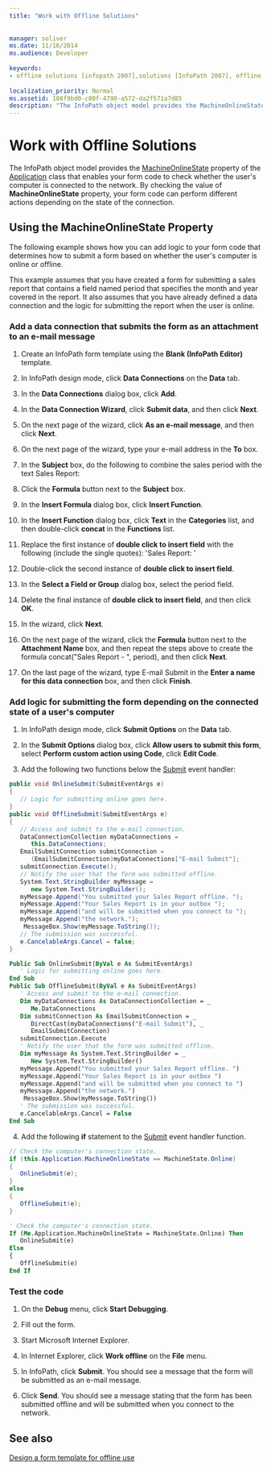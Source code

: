 ```yaml
---
title: "Work with Offline Solutions"
 
 
manager: soliver
ms.date: 11/16/2014
ms.audience: Developer
 
keywords:
- offline solutions [infopath 2007],solutions [InfoPath 2007], offline,InfoPath 2007, offline solutions
 
localization_priority: Normal
ms.assetid: 108f9bd0-c80f-4790-a572-da2f571a7d85
description: "The InfoPath object model provides the MachineOnlineState property of the Application class that enables your form code to check whether the user's computer is connected to the network. By checking the value of MachineOnlineState property, your form code can perform different actions depending on the state of the connection."
---
```


# Work with Offline Solutions

The InfoPath object model provides the [MachineOnlineState](https://msdn.microsoft.com/library/Microsoft.Office.InfoPath.Application.MachineOnlineState.aspx) property of the [Application](https://msdn.microsoft.com/library/Microsoft.Office.InfoPath.Application.aspx) class that enables your form code to check whether the user's computer is connected to the network. By checking the value of **MachineOnlineState** property, your form code can perform different actions depending on the state of the connection. 
  
## Using the MachineOnlineState Property

The following example shows how you can add logic to your form code that determines how to submit a form based on whether the user's computer is online or offline.
  
This example assumes that you have created a form for submitting a sales report that contains a field named period that specifies the month and year covered in the report. It also assumes that you have already defined a data connection and the logic for submitting the report when the user is online. 
  
### Add a data connection that submits the form as an attachment to an e-mail message

1. Create an InfoPath form template using the **Blank (InfoPath Editor)** template. 
    
2. In InfoPath design mode, click **Data Connections** on the **Data** tab. 
    
3. In the **Data Connections** dialog box, click **Add**.
    
4. In the **Data Connection Wizard**, click **Submit data**, and then click **Next**.
    
5. On the next page of the wizard, click **As an e-mail message**, and then click **Next**.
    
6. On the next page of the wizard, type your e-mail address in the **To** box. 
    
7. In the **Subject** box, do the following to combine the sales period with the text Sales Report: 
    
1. Click the **Formula** button next to the **Subject** box. 
    
2. In the **Insert Formula** dialog box, click **Insert Function**.
    
3. In the **Insert Function** dialog box, click **Text** in the **Categories** list, and then double-click **concat** in the **Functions** list. 
    
4. Replace the first instance of **double click to insert field** with the following (include the single quotes): 'Sales Report: ' 
    
5. Double-click the second instance of **double click to insert field**.
    
6. In the **Select a Field or Group** dialog box, select the period field. 
    
7. Delete the final instance of **double click to insert field**, and then click **OK**.
    
8. In the wizard, click **Next**.
    
9. On the next page of the wizard, click the **Formula** button next to the **Attachment Name** box, and then repeat the steps above to create the formula concat("Sales Report - ", period), and then click **Next**.
    
10. On the last page of the wizard, type E-mail Submit in the **Enter a name for this data connection** box, and then click **Finish**.
    
### Add logic for submitting the form depending on the connected state of a user's computer

1. In InfoPath design mode, click **Submit Options** on the **Data** tab. 
    
2. In the **Submit Options** dialog box, click **Allow users to submit this form**, select **Perform custom action using Code**, click **Edit Code**.
    
3. Add the following two functions below the [Submit](https://msdn.microsoft.com/library/Microsoft.Office.InfoPath.FormEvents.Submit.aspx) event handler: 
    
  ```cs
  public void OnlineSubmit(SubmitEventArgs e)
  {
     // Logic for submitting online goes here.
  }
  public void OfflineSubmit(SubmitEventArgs e)
  {
     // Access and submit to the e-mail connection.
     DataConnectionCollection myDataConnections =
        this.DataConnections;
     EmailSubmitConnection submitConnection =
        (EmailSubmitConnection)myDataConnections["E-mail Submit"];
     submitConnection.Execute();
     // Notify the user that the form was submitted offline.
     System.Text.StringBuilder myMessage = 
        new System.Text.StringBuilder();
     myMessage.Append("You submitted your Sales Report offline. ");
     myMessage.Append("Your Sales Report is in your outbox ");
     myMessage.Append("and will be submitted when you connect to ");
     myMessage.Append("the network.");
      MessageBox.Show(myMessage.ToString());
     // The submission was successful.
     e.CancelableArgs.Cancel = false;
  }
  ```

  ```vb
  Public Sub OnlineSubmit(ByVal e As SubmitEventArgs)
     ' Logic for submitting online goes here.
  End Sub
  Public Sub OfflineSubmit(ByVal e As SubmitEventArgs)
     ' Access and submit to the e-mail connection.
     Dim myDataConnections As DataConnectionCollection = _
        Me.DataConnections
     Dim submitConnection As EmailSubmitConnection = _
        DirectCast(myDataConnections("E-mail Submit"), _
        EmailSubmitConnection)
     submitConnection.Execute
     ' Notify the user that the form was submitted offline.
     Dim myMessage As System.Text.StringBuilder = _
        New System.Text.StringBuilder()
     myMessage.Append("You submitted your Sales Report offline. ")
     myMessage.Append("Your Sales Report is in your outbox ")
     myMessage.Append("and will be submitted when you connect to ")
     myMessage.Append("the network.")
      MessageBox.Show(myMessage.ToString())
     ' The submission was successful.
     e.CancelableArgs.Cancel = False
  End Sub
  ```

4. Add the following **if** statement to the [Submit](https://msdn.microsoft.com/library/Microsoft.Office.InfoPath.FormEvents.Submit.aspx) event handler function. 
    
  ```cs
  // Check the computer's connection state.
  if (this.Application.MachineOnlineState == MachineState.Online)
  {
     OnlineSubmit(e);
  }
  else
  {
     OfflineSubmit(e);
  }
  ```

  ```vb
  ' Check the computer's connection state.
  If (Me.Application.MachineOnlineState = MachineState.Online) Then
     OnlineSubmit(e)
  Else
  {
     OfflineSubmit(e)
  End If
  ```

### Test the code

1. On the **Debug** menu, click **Start Debugging**.
    
2. Fill out the form.
    
3. Start Microsoft Internet Explorer.
    
4. In Internet Explorer, click **Work offline** on the **File** menu. 
    
5. In InfoPath, click **Submit**. You should see a message that the form will be submitted as an e-mail message.
    
6. Click **Send**. You should see a message stating that the form has been submitted offline and will be submitted when you connect to the network.
    
## See also



[Design a form template for offline use](http://office.microsoft.com/en-us/infopath/HA102117391033.aspx?pid=CH100341121033)

